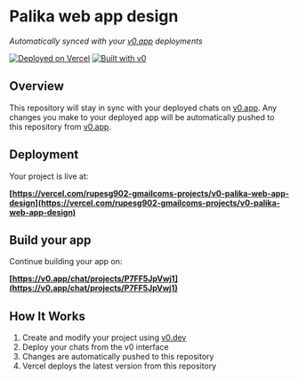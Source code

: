 # Palika web app design

*Automatically synced with your [v0.app](https://v0.app) deployments*

[![Deployed on Vercel](https://img.shields.io/badge/Deployed%20on-Vercel-black?style=for-the-badge&logo=vercel)](https://vercel.com/rupesg902-gmailcoms-projects/v0-palika-web-app-design)
[![Built with v0](https://img.shields.io/badge/Built%20with-v0.app-black?style=for-the-badge)](https://v0.app/chat/projects/P7FF5JpVwj1)

## Overview

This repository will stay in sync with your deployed chats on [v0.app](https://v0.app).
Any changes you make to your deployed app will be automatically pushed to this repository from [v0.app](https://v0.app).

## Deployment

Your project is live at:

**[https://vercel.com/rupesg902-gmailcoms-projects/v0-palika-web-app-design](https://vercel.com/rupesg902-gmailcoms-projects/v0-palika-web-app-design)**

## Build your app

Continue building your app on:

**[https://v0.app/chat/projects/P7FF5JpVwj1](https://v0.app/chat/projects/P7FF5JpVwj1)**

## How It Works

1. Create and modify your project using [v0.dev](https://v0.dev)
2. Deploy your chats from the v0 interface
3. Changes are automatically pushed to this repository
4. Vercel deploys the latest version from this repository
